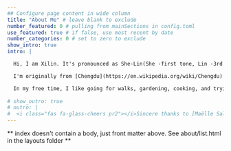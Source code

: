 ```yaml
---
## Configure page content in wide column
title: "About Me" # leave blank to exclude
number_featured: 0 # pulling from mainSections in config.toml
use_featured: true # if false, use most recent by date
number_categories: 0 # set to zero to exclude
show_intro: true
intro: |

  Hi, I am Xilin. It's pronounced as She-Lin(She -first tone, Lin -3rd tone for these who know). My Chinese name writes as 陈熙琳. I am currently working as a senior statistician at the [Center for Surgical Training and Research](https://medicine.umich.edu/dept/surgery/news/archive/201903/center-surgical-training-research) at the University of Michigan. In my current position, I work with a group of smart people to help improve surgical education in the US and around the world!

  I'm originally from [Chengdu](https://en.wikipedia.org/wiki/Chengdu) and moved to the U.S. many years ago for my master's degree. My career has been majorly focus on healthcare related research including substance abuse, trauma transportation and surgical education. I enjoy working in a diverse team to solve challenging problems. 

  In my free time, I like going for walks, gardening, cooking, and trying new restaurants! 
 
# show_outro: true
# outro: |
#  <i class="fas fa-glass-cheers pr2"></i>Sincere thanks to [Maëlle Salmon](https://masalmon.eu/) for her help naming this Hugo theme!
---
```


\*\* index doesn't contain a body, just front matter above. See about/list.html in the layouts folder \*\*
